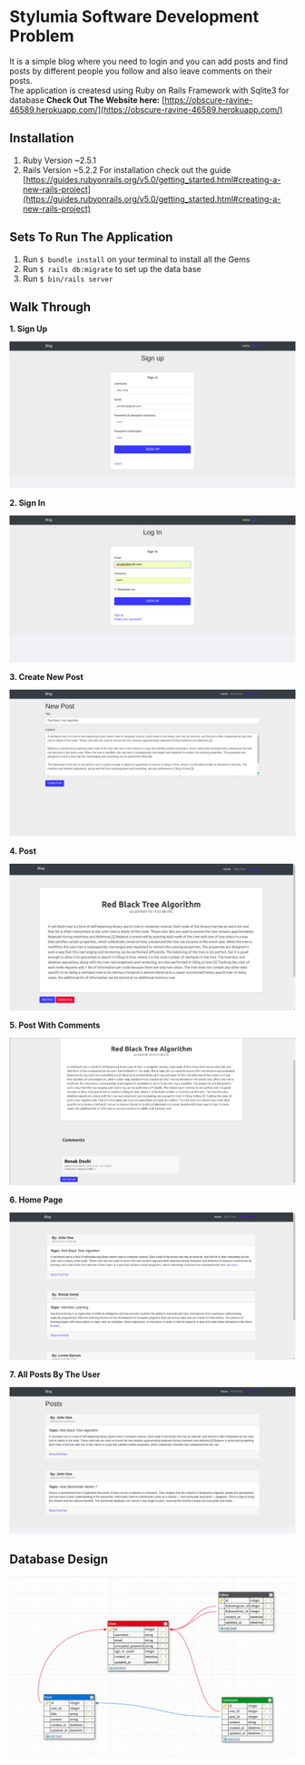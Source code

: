 # Stylumia Software Development Problem

It is a simple blog where you need to login and you can add posts and find posts by different people you follow and also leave comments on their posts.  
The application is createsd using Ruby on Rails Framework with Sqlite3 for database
**Check Out The Website here:** [https://obscure-ravine-46589.herokuapp.com/](https://obscure-ravine-46589.herokuapp.com/)

## Installation
1. Ruby Version ~2.5.1
2. Rails Version ~5.2.2
For installation check out the guide    
[https://guides.rubyonrails.org/v5.0/getting_started.html#creating-a-new-rails-project](https://guides.rubyonrails.org/v5.0/getting_started.html#creating-a-new-rails-project)

## Sets To Run The Application
1. Run `$ bundle install` on your terminal to install all the Gems
2. Run `$ rails db:migrate` to set up the data base
3. Run `$ bin/rails server`

## Walk Through

**1. Sign Up**  

![Sign Up](https://github.com/ronak66/Stylumia-Project/blob/master/Docummentation/walkthrough/Sign%20Up.png)

**2. Sign In**

![Sign In](https://github.com/ronak66/Stylumia-Project/blob/master/Docummentation/walkthrough/Sign%20In.png)

**3. Create New Post**

![Create New Post](https://github.com/ronak66/Stylumia-Project/blob/master/Docummentation/walkthrough/Post%20Creation.png)

**4. Post**

![Post](https://github.com/ronak66/Stylumia-Project/blob/master/Docummentation/walkthrough/Post.png)

**5. Post With Comments**

![Comments on the Post](https://github.com/ronak66/Stylumia-Project/blob/master/Docummentation/walkthrough/Post%20With%20Comments.png)

**6. Home Page**

![Home Page](https://github.com/ronak66/Stylumia-Project/blob/master/Docummentation/walkthrough/Home%20Page.png)

**7. All Posts By The User**

![All Posts](https://github.com/ronak66/Stylumia-Project/blob/master/Docummentation/walkthrough/Your%20Posts.png)

## Database Design

![Db design](https://github.com/ronak66/Stylumia-Project/blob/master/Docummentation/db/db%20design.png)
